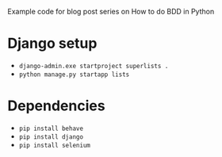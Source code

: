 Example code for blog post series on How to do BDD in Python

# Django setup
- `django-admin.exe startproject superlists .`
- `python manage.py startapp lists`

# Dependencies
- `pip install behave`
- `pip install django`
- `pip install selenium`